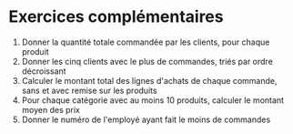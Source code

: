 # Exercices complémentaires

1. Donner la quantité totale commandée par les clients, pour chaque produit
2. Donner les cinq clients avec le plus de commandes, triés par ordre décroissant
3. Calculer le montant total des lignes d'achats de chaque commande, sans et avec remise sur les produits
4. Pour chaque catégorie avec au moins 10 produits, calculer le montant moyen des prix
5. Donner le numéro de l'employé ayant fait le moins de commandes
